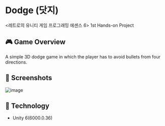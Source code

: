 # Dodge (닷지)
&lt;레트로의 유니티 게임 프로그래밍 에센스 6> 1st Hands-on Project

## 🎮 Game Overview
A simple 3D dodge game in which the player has to avoid bullets from four directions.

## 📸 Screenshots

![image](https://github.com/user-attachments/assets/84f5715c-032e-4a61-9314-0877b9015394)

## 🔧 Technology
- Unity 6(6000.0.36)

